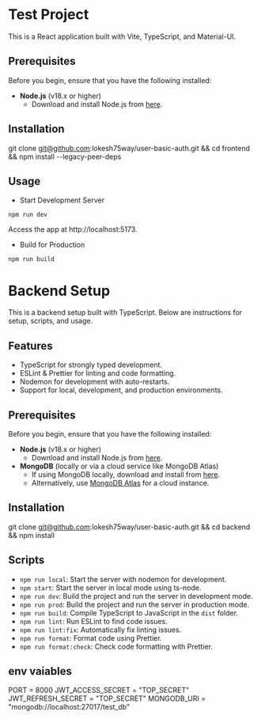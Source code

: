 # Test Project

This is a React application built with Vite, TypeScript, and Material-UI.

## Prerequisites

Before you begin, ensure that you have the following installed:

- **Node.js** (v18.x or higher)
  - Download and install Node.js from [here](https://nodejs.org/).

## Installation

git clone git@github.com:lokesh75way/user-basic-auth.git && cd frontend && npm install --legacy-peer-deps

## Usage

- Start Development Server

```
npm run dev
```

Access the app at http://localhost:5173.

- Build for Production

```
npm run build
```

# Backend Setup

This is a backend setup built with TypeScript. Below are instructions for setup, scripts, and usage.

## Features

- TypeScript for strongly typed development.
- ESLint & Prettier for linting and code formatting.
- Nodemon for development with auto-restarts.
- Support for local, development, and production environments.

## Prerequisites

Before you begin, ensure that you have the following installed:

- **Node.js** (v18.x or higher)
  - Download and install Node.js from [here](https://nodejs.org/).
- **MongoDB** (locally or via a cloud service like MongoDB Atlas)
  - If using MongoDB locally, download and install from [here](https://www.mongodb.com/try/download/community).
  - Alternatively, use [MongoDB Atlas](https://www.mongodb.com/cloud/atlas) for a cloud instance.

## Installation

git clone git@github.com:lokesh75way/user-basic-auth.git && cd backend && npm install

## Scripts

- `npm run local`: Start the server with nodemon for development.
- `npm start`: Start the server in local mode using ts-node.
- `npm run dev`: Build the project and run the server in development mode.
- `npm run prod`: Build the project and run the server in production mode.
- `npm run build`: Compile TypeScript to JavaScript in the `dist` folder.
- `npm run lint`: Run ESLint to find code issues.
- `npm run lint:fix`: Automatically fix linting issues.
- `npm run format`: Format code using Prettier.
- `npm run format:check`: Check code formatting with Prettier.

## env vaiables

PORT = 8000
JWT_ACCESS_SECRET = "TOP_SECRET"
JWT_REFRESH_SECRET = "TOP_SECRET"
MONGODB_URI = "mongodb://localhost:27017/test_db"
